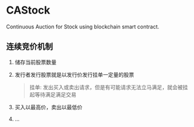 # CAStock
Continuous Auction for Stock using blockchain smart contract.

## 连续竞价机制

1. 储存当前股票数量

2. 发行者发行股票就是以发行价发行挂单一定量的股票
    > 挂单: 发出买入或卖出请求，但是有可能请求无法立马满足，就会被挂起等待满足满足交易

3. 买入以最高价，卖出以最低价

4. ...
